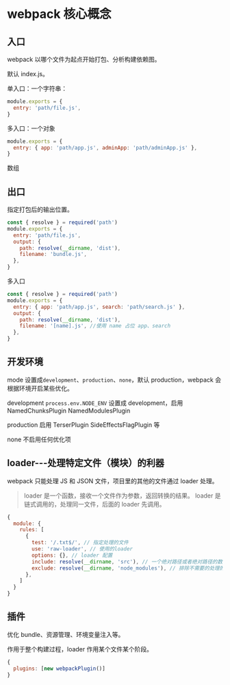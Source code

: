 # webpack 核心概念

## 入口

webpack 以哪个文件为起点开始打包、分析构建依赖图。

默认 index.js。

单入口：一个字符串：

```js
module.exports = {
  entry: 'path/file.js',
}
```

多入口：一个对象

```js
module.exports = {
  entry: { app: 'path/app.js', adminApp: 'path/adminApp.js' },
}
```

数组

## 出口

指定打包后的输出位置。

```js
const { resolve } = required('path')
module.exports = {
  entry: 'path/file.js',
  output: {
    path: resolve(__dirname, 'dist'),
    filename: 'bundle.js',
  },
}
```

多入口

```js
const { resolve } = required('path')
module.exports = {
  entry: { app: 'path/app.js', search: 'path/search.js' },
  output: {
    path: resolve(__dirname, 'dist'),
    filename: '[name].js', //使用 name 占位 app、search
  },
}
```

## 开发环境

mode 设置成`development`、`production`、`none`，默认 production，webpack 会根据环境开启某些优化。

development `process.env.NODE_ENV` 设置成 development，启用 NamedChunksPlugin NamedModulesPlugin

production 启用 TerserPlugin SideEffectsFlagPlugin 等

none 不启用任何优化项

## loader---处理特定文件（模块）的利器

webpack 只能处理 JS 和 JSON 文件，项目里的其他的文件通过 loader 处理。

> loader 是一个函数，接收一个文件作为参数，返回转换的结果。
> loader 是链式调用的，处理同一文件，后面的 loader 先调用。

```js
{
  module: {
    rules: [
      {
        test: '/.txt$/', // 指定处理的文件
        use: 'raw-loader', // 使用的loader
        options: {}, // loader 配置
        include: resolve(__dirname, 'src'), // 一个绝对路径或者绝对路径的数组，制定需要处理的范围
        exclude: resolve(__dirname, 'node_modules'), // 排除不需要的处理的目录
      },
    ]
  }
}
```

## 插件

优化 bundle、资源管理、环境变量注入等。

作用于整个构建过程，loader 作用某个文件某个阶段。

```js
{
  plugins: [new webpackPlugin()]
}
```

